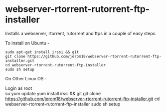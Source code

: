 webserver-rtorrent-rutorrent-ftp-installer
==========================================

Installs a webserver, rtorrent, rutorrent and ftps in a couple of easy steps.

To install on Ubuntu - 

    sudo apt-get install irssi && git
    git clone https://github.com/jerom18/webserver-rtorrent-rutorrent-ftp-installer.git
    cd webserver-rtorrent-rutorrent-ftp-installer
    sudo sh setup

On Other Linux OS - 

Login as root    
    su
    yum update
    yum install irssi && git
    git clone https://github.com/jerom18/webserver-rtorrent-rutorrent-ftp-installer.git
    cd webserver-rtorrent-rutorrent-ftp-installer
    sudo sh setup

